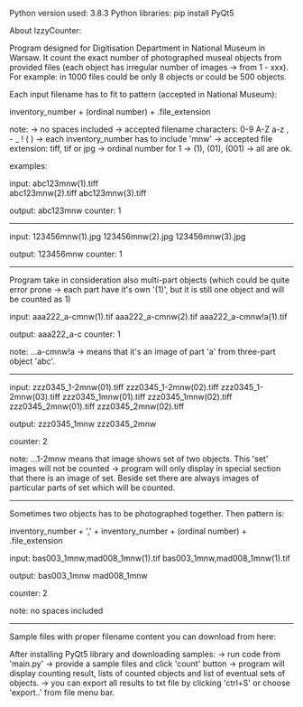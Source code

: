 Python version used:    3.8.3
Python libraries:       pip install PyQt5


About IzzyCounter:

Program designed for Digitisation Department in National Museum in Warsaw.
It count the exact number of photographed museal objects from provided files (each object has irregular number of images -> from 1 - xxx). For example: in 1000 files could be only 8 objects or could be 500 objects.


Each input filename has to fit to pattern (accepted in National Museum):

inventory_number + (ordinal number) + .file_extension

note: -> no spaces included
      -> accepted filename characters: 0-9 A-Z a-z , - _ ! ( )
      -> each inventory_number has to include 'mnw'
      -> accepted file extension: tiff, tif or jpg
      -> ordinal number for 1 -> (1), (01), (001) -> all are ok. 


examples:

input:      abc123mnw(1).tiff                     
            abc123mnw(2).tiff
            abc123mnw(3).tiff
        
output:     abc123mnw
counter:    1
        
------------------------------------

input:      123456mnw(1).jpg
            123456mnw(2).jpg
            123456mnw(3).jpg

output:     123456mnw
counter:    1
        
------------------------------------
Program take in consideration also multi-part objects (which could be quite error prone -> each part have it's own '(1)', but it is still one object and will be counted as 1)

input:      aaa222_a-cmnw(1).tif
            aaa222_a-cmnw(2).tif
            aaa222_a-cmnw!a(1).tif

output:     aaa222_a-c
counter:    1

note:       ...a-cmnw!a -> means that it's an image of part 'a' from three-part object 'abc'.

------------------------------------
input:      zzz0345_1-2mnw(01).tiff
            zzz0345_1-2mnw(02).tiff
            zzz0345_1-2mnw(03).tiff
            zzz0345_1mnw(01).tiff
            zzz0345_1mnw(02).tiff
            zzz0345_2mnw(01).tiff
            zzz0345_2mnw(02).tiff

output:     zzz0345_1mnw
            zzz0345_2mnw
            
counter:    2

note:       ...1-2mnw means that image shows set of two objects.
            This 'set' images will not be counted -> program will only display in special section that there is an image of set.
            Beside set there are always images of particular parts of set which will be counted.
            
------------------------------------
Sometimes two objects has to be photographed together. Then pattern is:

inventory_number + ',' + inventory_number + (ordinal number) + .file_extension

input:      bas003_1mnw,mad008_1mnw(1).tif
            bas003_1mnw,mad008_1mnw(1).tif
            
output:     bas003_1mnw
            mad008_1mnw

counter:    2

note:       no spaces included

*******************************

Sample files with proper filename content you can download from here:


After installing PyQt5 library and downloading samples:
  -> run code from 'main.py'
  -> provide a sample files and click 'count' button
  -> program will display counting result, lists of counted objects and list of eventual sets of objects.
  -> you can export all results to txt file by clicking 'ctrl+S' or choose 'export..' from file menu bar.
  
